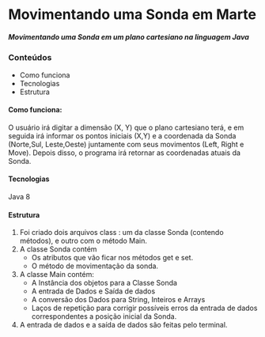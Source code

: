 # Movimentando uma Sonda em Marte

##### Movimentando uma Sonda em um plano cartesiano na linguagem Java

### Conteúdos

* Como funciona
* Tecnologias 
* Estrutura



#### Como funciona: 

O usuário irá digitar a dimensão (X, Y) que o plano cartesiano terá, e em seguida irá informar os pontos iniciais (X,Y) e a coordenada da Sonda (Norte,Sul, Leste,Oeste) juntamente com seus movimentos (Left, Right e Move). Depois disso, o programa irá retornar as coordenadas atuais da Sonda.

#### Tecnologias 

Java 8 

#### Estrutura

1.  Foi criado dois arquivos class : um da classe Sonda (contendo métodos), e outro com o método Main.
2. A classe Sonda contém
     - Os atributos que vão ficar nos métodos get e set.
     - O método de movimentação da sonda.
4. A classe Main contém:
     - A Instância dos objetos para a Classe Sonda
     - A entrada de Dados e Saída de dados
     - A conversão dos Dados para String, Inteiros e Arrays
     - Laços de repetição para corrigir possíveis erros da entrada de dados correspondentes a posição inicial da Sonda.
5. A entrada de dados e a saída de dados são feitas pelo terminal.













